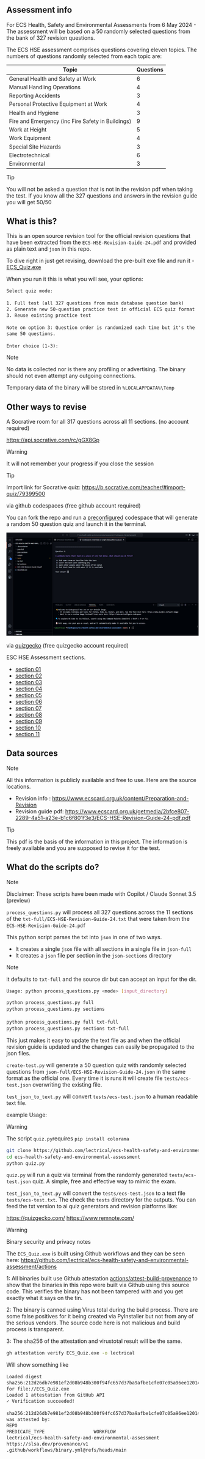 ## Assessment info

For ECS Health, Safety and Environmental Assessments from 6 May 2024 - The assessment will be based on a 50 randomly selected questions from the bank of 327 revision questions.

The ECS HSE assessment comprises questions covering eleven topics. The numbers of questions randomly selected from each topic are:

| Topic                                             | Questions |
| ------------------------------------------------- | --------- |
| General Health and Safety at Work                 | 6         |
| Manual Handling Operations                        | 4         |
| Reporting Accidents                               | 3         |
| Personal Protective Equipment at Work             | 4         |
| Health and Hygiene                                | 3         |
| Fire and Emergency (inc Fire Safety in Buildings) | 9         |
| Work at Height                                    | 5         |
| Work Equipment                                    | 4         |
| Special Site Hazards                              | 3         |
| Electrotechnical                                  | 6         |
| Environmental                                     | 3         |

> [!TIP]
> You will not be asked a question that is not in the revision pdf when taking the test. If you know all the 327 questions and answers in the revision guide you will get 50/50

## What is this?

This is an open source revision tool for the official revision questions that have been extracted from the `ECS-HSE-Revision-Guide-24.pdf` and provided as plain text and `json` in this repo.

To dive right in just get revising, download the pre-built exe file and run it - [ECS_Quiz.exe](https://github.com/lectrical/ecs-health-safety-and-environmental-assessment/raw/refs/heads/main/ECS_Quiz.exe)

When you run it this is what you will see, your options:

```
Select quiz mode:

1. Full test (all 327 questions from main database question bank)
2. Generate new 50-question practice test in official ECS quiz format
3. Reuse existing practice test

Note on option 3: Question order is randomized each time but it's the same 50 questions.

Enter choice (1-3):
```

> [!NOTE]
> No data is collected nor is there any profiling or advertising. The binary should not even attempt any outgoing connections.
>
> Temporary data of the binary will be stored in `%LOCALAPPDATA%\Temp`

## Other ways to revise

A Socrative room for all 317 questions across all 11 sections. (no account required)

https://api.socrative.com/rc/gGX8Gp

> [!WARNING]
> It will not remember your progress if you close the session

> [!TIP]
> Import link for Socrative quiz: https://b.socrative.com/teacher/#import-quiz/79399500

via github codespaces (free github account required)

You can fork the repo and run a [preconfigured](.devcontainer/devcontainer.json) codespace that will generate a random 50 question quiz and launch it in the terminal.

![](images/codespaces.jpg)

via [quizgecko](https://quizgecko.com/) (free quizgecko account required)

ESC HSE Assessment sections.

- [section 01](https://quizgecko.com/learn/cdm-acronyms-quiz-v7odgk)
- [section 02](https://quizgecko.com/learn/safety-in-load-lifting-hazards-sjfylw)
- [section 03](https://quizgecko.com/learn/manual-handling-injury-protocol-n5udx2)
- [section 04](https://quizgecko.com/learn/dust-safety-quiz-dsim6j)
- [section 05](https://quizgecko.com/learn/asbestos-awareness-and-safety-regulations-kqvpcx)
- [section 06](https://quizgecko.com/learn/fire-safety-and-emergency-procedures-quiz-keivsw)
- [section 07](https://quizgecko.com/learn/construction-site-safety-quiz-b7ztwm)
- [section 08](https://quizgecko.com/learn/safety-guidelines-for-machinery-operation-w5gh36)
- [section 09](https://quizgecko.com/learn/confined-space-safety-permit-systems-p69sw7)
- [section 10](https://quizgecko.com/learn/electricity-at-work-regulations-quiz-510znd)
- [section 11](https://quizgecko.com/learn/hazardous-waste-disposal-procedures-oswtjt)

## Data sources

> [!NOTE]
> All this information is publicly available and free to use. Here are the source locations.

- Revision info : https://www.ecscard.org.uk/content/Preparation-and-Revision
- Revision guide pdf: https://www.ecscard.org.uk/getmedia/2bfce807-2289-4a51-a23e-b1c6f801f3e3/ECS-HSE-Revision-Guide-24-pdf.pdf

> [!TIP]
> This pdf is the basis of the information in this project. The information is freely available and you are supposed to revise it for the test.

## What do the scripts do?

> [!NOTE]
> Disclaimer: These scripts have been made with Copilot / Claude Sonnet 3.5 (preview)

`process_questions.py` will process all 327 questions across the 11 sections of the `txt-full/ECS-HSE-Revision-Guide-24.txt` that were taken from the `ECS-HSE-Revision-Guide-24.pdf`

This python script parses the txt into `json` in one of two ways.

- It creates a single `json` file with all sections in a single file in `json-full`
- It creates a `json` file per section in the `json-sections` directory

> [!NOTE]
> it defaults to `txt-full` and the source dir but can accept an input for the dir.

```bash
Usage: python process_questions.py <mode> [input_directory]
```

```bash
python process_questions.py full
python process_questions.py sections

python process_questions.py full txt-full
python process_questions.py sections txt-full
```

This just makes it easy to update the text file as and when the official revision guide is updated and the changes can easily be propagated to the json files.

`create-test.py` will generate a 50 question quiz with randomly selected questions from `json-full/ECS-HSE-Revision-Guide-24.json` in the same format as the official one. Every time it is runs it will create file `tests/ecs-test.json` overwriting the existing file.

`test_json_to_text.py` will convert `tests/ecs-test.json` to a human readable text file.

example Usage:

> [!WARNING]
> The script `quiz.py`requires `pip install colorama`

```bash
git clone https://github.com/lectrical/ecs-health-safety-and-environmental-assessment.git
cd ecs-health-safety-and-environmental-assessment
python quiz.py
```

`quiz.py` will run a quiz via terminal from the randomly generated `tests/ecs-test.json` quiz. A simple, free and effective way to mimic the exam.

`test_json_to_text.py` will convert the `tests/ecs-test.json` to a text file `tests/ecs-test.txt`. The check the `tests` directory for the outputs. You can feed the txt version to ai quiz generators and revision platforms like:

https://quizgecko.com/
https://www.remnote.com/

> [!WARNING]
> Binary security and privacy notes

The `ECS_Quiz.exe` is built using Github workflows and they can be seen here: https://github.com/lectrical/ecs-health-safety-and-environmental-assessment/actions

1: All binaries built use Github attestation [actions/attest-build-provenance](https://github.com/actions/attest-build-provenance) to show that the binaries in this repo were built via Github using this source code. This verifies the binary has not been tampered with and you get exactly what it says on the tin.

2: The binary is canned using Virus total during the build process. There are some false positives for it being created via PyInstaller but not from any of the serious vendors. The source code here is not malicious and build process is transparent.

3: The sha256 of the attestation and virustotal result will be the same.

```bash
gh attestation verify ECS_Quiz.exe -o lectrical
```

Will show something like

```
Loaded digest sha256:212d26db7e981ef2d08b948b300f94fc657d37ba9afbe1cfe07c05a96ee12014 for file://ECS_Quiz.exe
Loaded 1 attestation from GitHub API
✓ Verification succeeded!

sha256:212d26db7e981ef2d08b948b300f94fc657d37ba9afbe1cfe07c05a96ee12014 was attested by:
REPO                                                      PREDICATE_TYPE                  WORKFLOW
lectrical/ecs-health-safety-and-environmental-assessment  https://slsa.dev/provenance/v1  .github/workflows/binary.yml@refs/heads/main
```

